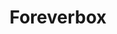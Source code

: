 ---
slug: foreverbox
title: Foreverbox
description: "Foreverbox is an exciting online game. Play for free directly in your browser!"
icon: /images/new_mods/Foreverbox.png
url: https://joalor64gh.github.io/Foreverbox/
previewImage: /images/new_mods/Foreverbox.png
type: new mods

# SEO配置
seo:
  title: "Foreverbox - Play Free Online Game | Fun Browser Games"
  description: "Foreverbox - Play this fun online game for free in your browser. No download required!"
  ogImage: "/images/new_mods/Foreverbox.png"
  keywords: "foreverbox, online game, browser game, free game, new mods game, play online"

videoUrls:
  - https://www.youtube.com/embed/example1
  - https://www.youtube.com/embed/example2

whyPlay:
  title: "Why Play Foreverbox?"
  items:
    - "Immersive Gameplay: Foreverbox offers an engaging and immersive gaming experience that will keep you entertained for hours"
    - "Challenging Levels: Test your skills with increasingly difficult challenges and obstacles"
    - "Beautiful Graphics: Enjoy stunning visuals and smooth animations that bring the game world to life"
    - "Regular Updates: New content and features are added regularly to keep the game fresh and exciting"
    - "Free to Play: Experience all the fun without spending a penny"
    - "Community Features: Connect with other players, share strategies, and compete for high scores"
    - "Cross-Platform: Play on any device with a web browser, no downloads required"

features:
  title: "Key Features of Foreverbox"
  image: "/images/new_mods/Foreverbox.png"
  items:
    - "Intuitive Controls: Easy to learn controls make Foreverbox accessible for players of all skill levels"
    - "Multiple Game Modes: Enjoy various gameplay options that provide different challenges and experiences"
    - "Character Customization: Personalize your gaming experience with unique characters and items"
    - "Achievement System: Complete special tasks to earn rewards and recognition"
    - "Leaderboards: Compete with players worldwide and see who can achieve the highest scores"

characteristics:
  title: "Game Characteristics"
  image: "/images/new_mods/Foreverbox.png"
  items:
    - "Genre: New mods game with elements of strategy and skill"
    - "Difficulty: Suitable for both casual gamers and those seeking a challenge"
    - "Play Time: Quick sessions or extended gameplay, depending on your preference"
    - "Art Style: Vibrant and engaging visuals that enhance the gaming experience"
    - "Sound Design: Immersive audio that complements the gameplay perfectly"

info: "Foreverbox is an exciting online game that offers players a unique and engaging gaming experience. With its intuitive controls, stunning visuals, and challenging gameplay, Foreverbox provides hours of entertainment for players of all ages and skill levels. Whether you're looking for a quick gaming session during a break or an extended play session, Foreverbox delivers an immersive experience that will keep you coming back for more. The game features multiple levels of increasing difficulty, ensuring that players are constantly challenged as they progress. With regular updates adding new content and features, Foreverbox remains fresh and exciting, providing endless entertainment options for its growing community of players."

howToPlayIntro: "Welcome to Foreverbox! This guide will walk you through the basics and help you master the game. Whether you're a beginner or looking to improve your skills, these tips and instructions will enhance your gaming experience."

howToPlaySteps:
  - title: "Getting Started"
    description: "Begin your Foreverbox adventure by familiarizing yourself with the controls. Use your keyboard or mouse to navigate through the game interface. The tutorial will guide you through the basic mechanics and help you understand the objectives."
  - title: "Understanding the Objectives"
    description: "In Foreverbox, your main goal is to progress through levels by completing specific objectives. Each level presents unique challenges that require different strategies and approaches."
  - title: "Mastering the Controls"
    description: "Practice using the controls to improve your precision and reaction time. Foreverbox requires quick reflexes and strategic thinking to overcome obstacles and defeat opponents."
  - title: "Utilizing Power-ups"
    description: "Collect power-ups throughout the game to enhance your abilities and overcome difficult challenges. Each power-up offers unique advantages that can be crucial for success."
  - title: "Developing Strategies"
    description: "As you progress in Foreverbox, develop effective strategies for different scenarios. Analyze patterns, anticipate challenges, and adapt your approach to maximize your performance."

faq:
  title: "Frequently Asked Questions about Foreverbox"
  items:
    - question: "Is Foreverbox free to play?"
      answer: "Yes, Foreverbox is completely free to play directly in your web browser. No downloads or purchases are required to enjoy the full game experience."
    - question: "Can I play Foreverbox on mobile devices?"
      answer: "Yes, Foreverbox is optimized for both desktop and mobile play. You can enjoy the game on any device with a web browser and internet connection."
    - question: "Are there any in-game purchases?"
      answer: "While Foreverbox is free to play, there may be optional in-game purchases available for cosmetic items or additional features that don't affect core gameplay."
    - question: "How often is Foreverbox updated?"
      answer: "The developers regularly update Foreverbox with new content, features, and improvements based on player feedback and game performance."
    - question: "Can I play Foreverbox offline?"
      answer: "Currently, Foreverbox requires an internet connection to play as it's a browser-based online game."
    - question: "Is Foreverbox suitable for children?"
      answer: "Yes, Foreverbox is designed to be family-friendly and suitable for players of all ages."
    - question: "How do I report bugs or issues?"
      answer: "If you encounter any problems while playing Foreverbox, you can report them through the game's support page or contact the developers directly through their website."
    - question: "Still Have Questions?"
      answer: "If you have additional questions about Foreverbox that aren't covered in this FAQ, please visit our support center or contact our customer service team for assistance."
---